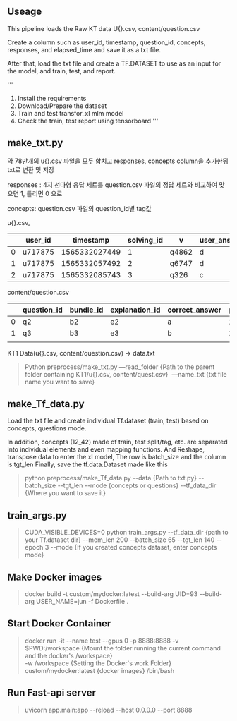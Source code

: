 ## Useage

This pipeline loads the Raw KT data U{}.csv, content/question.csv

Create a column such as user_id, timestamp, question_id, concepts, responses, and elapsed_time and save it as a txt file.

After that, load the txt file and create a TF.DATASET to use as an input for the model, and train, test, and report.

'''
1. Install the requirements
2. Download/Prepare the dataset
3. Train and test transfor_xl mlm model
4. Check the train, test report using tensorboard
'''




## make_txt.py

약 78만개의 u{}.csv 파일을 모두 합치고 responses, concepts column을 추가한뒤 txt로 변환 및 저장

responses : 4지 선다형 응답 세트를 question.csv 파일의 정답 세트와 비교하여 맞으면 1, 틀리면 0 으로

concepts: question.csv 파일의 question_id별 tag값

u{}.csv,

|  | user_id | timestamp | solving_id | v | user_answer | elapsed_time |
| --- | --- | --- | --- | --- | --- | --- |
| 0 | u717875 | 1565332027449 | 1 | q4862 | d | 45000 |
| 1 | u717875 | 1565332057492 | 2 | q6747 | d | 24000 |
| 2 | u717875 | 1565332085743 | 3 | q326 | c | 25000 |

content/question.csv

|  | question_id | bundle_id | explanation_id | correct_answer | part | tags | deployed_at |
| --- | --- | --- | --- | --- | --- | --- | --- |
| 0 | q2 | b2 | e2 | a | 1 | 15;2;182 | 1558093219720 |
| 1 | q3 | b3 | e3 | b | 1 | 14;2;179;183 | 1558093222784 |
|  |  |  |  |  |  |  |  |



KT1 Data(u{}.csv, content/question.csv) -> data.txt

>  Python preprocess/make_txt.py —read_folder {Path to the parent folder containing KT1/u{}.csv, content/quest.csv}  —name_txt {txt file name you want to save}





## make_Tf_data.py

Load the txt file and create individual Tf.dataset (train, test) based on concepts, questions mode.

In addition, concepts (12_42) made of train, test split/tag, etc. are separated into individual elements and even mapping functions.
And  Reshape, transpose data  to enter the xl model, The row is batch_size and the column is tgt_len
Finally, save the tf.data.Dataset made like this


 > python preprocess/make_Tf_data.py --data {Path to txt.py} --batch_size --tgt_len --mode {concepts or questions} --tf_data_dir {Where you want to save it}





## train_args.py

> CUDA_VISIBLE_DEVICES=0 python train_args.py --tf_data_dir {path to your Tf.dataset dir} --mem_len 200 --batch_size 65 --tgt_len 140 --epoch 3 --mode {If you created concepts dataset, enter concepts mode}



## Make Docker images

> docker build -t custom/mydocker:latest --build-arg UID=93 --build-arg USER_NAME=jun -f Dockerfile .


## Start Docker Container

> docker run -it --name test --gpus 0 -p 8888:8888 -v $PWD:/workspace {Mount the folder running the current command and the docker's /workspace}  
> -w /workspace {Setting the Docker's work Folder} custom/mydocker:latest {docker images} /bin/bash


## Run Fast-api server

> uvicorn app.main:app --reload --host 0.0.0.0 --port 8888